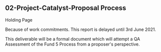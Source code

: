 ## 02-Project-Catalyst-Proposal Process

Holding Page

Because of work commitments. This report is delayed until 3rd June 2021.

This deliverable will be a formal document which will attempt a QA Assessment of the Fund 5 Process from a proposer's perspective.
